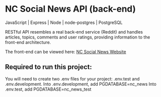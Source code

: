 # NC Social News API (back-end)
JavaScript | Express | Node | node-postgres | PostgreSQL

RESTful API resembles a real back-end service (Reddit) and handles articles, topics, comments and user ratings, providing information to the front-end architecture.

The front-end can be viewed here: <a href="https://github.com/GemboJones/fe-nc-news">NC Social News Website</a>

## Required to run this project:

You will need to create two .env files for your project: .env.test and .env.development. 
Into .env.development, add PGDATABASE=nc_news
Into .env.test, add PGDATABASE=nc_news_test
